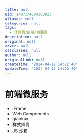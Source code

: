 ```yaml
---
title: null
uid: 1407374884383023
aliases: null
categories: null
tags:
  - 计算机/前端/微服务
description: null
original: null
cover: null
cssclasses: null
author: null
originalLink: null
createTime: '2024-04-19 14:22:40'
updateTime: '2024-04-19 14:22:40'
---
```


# 前端微服务

- iFrame
- Web Components
- qiankun
- 样式隔离
- JS 沙箱

